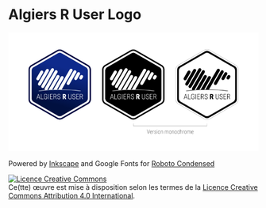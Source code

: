 # Algiers R User Logo

![Algiers R User Logo](./algiers_r_user_logo.png)

Powered by [Inkscape](https://inkscape.org) and Google Fonts for [Roboto Condensed](https://fonts.google.com/specimen/Roboto+Condensed)

<a rel="license" href="http://creativecommons.org/licenses/by/4.0/"><img alt="Licence Creative Commons" style="border-width:0" src="https://i.creativecommons.org/l/by/4.0/88x31.png" /></a><br />Ce(tte) œuvre est mise à disposition selon les termes de la <a rel="license" href="http://creativecommons.org/licenses/by/4.0/">Licence Creative Commons Attribution 4.0 International</a>.